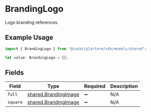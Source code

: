 # BrandingLogo

Logo branding references.

## Example Usage

```typescript
import { BrandingLogo } from "@codat/platform/sdk/models/shared";

let value: BrandingLogo = {};
```

## Fields

| Field                                                               | Type                                                                | Required                                                            | Description                                                         |
| ------------------------------------------------------------------- | ------------------------------------------------------------------- | ------------------------------------------------------------------- | ------------------------------------------------------------------- |
| `full`                                                              | [shared.BrandingImage](../../../sdk/models/shared/brandingimage.md) | :heavy_minus_sign:                                                  | N/A                                                                 |
| `square`                                                            | [shared.BrandingImage](../../../sdk/models/shared/brandingimage.md) | :heavy_minus_sign:                                                  | N/A                                                                 |